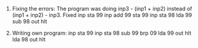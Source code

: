 1. Fixing the errors:
The program was doing inp3 - (inp1 + inp2) instead of (inp1 + inp2) - inp3.
Fixed
inp
sta 99
inp
add 99
sta 99
inp
sta 98
lda 99
sub 98
out
hlt

2. Writing own program:
inp
sta 99
inp
sta 98
sub 99
brp 09
lda 99
out
hlt
lda 98
out
hlt
